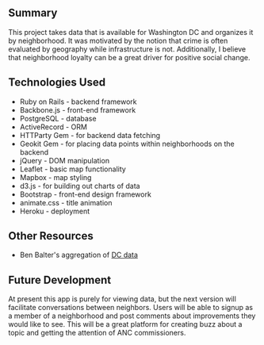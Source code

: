 ## Summary

This project takes data that is available for Washington DC and organizes it by neighborhood. It was motivated by the notion that crime is often evaluated by geography while infrastructure is not. Additionally, I believe that neighborhood loyalty can be a great driver for positive social change.

## Technologies Used

* Ruby on Rails - backend framework
* Backbone.js - front-end framework
* PostgreSQL - database
* ActiveRecord - ORM
* HTTParty Gem - for backend data fetching
* Geokit Gem - for placing data points within neighborhoods on the backend
* jQuery - DOM manipulation
* Leaflet - basic map functionality
* Mapbox - map styling
* d3.js - for building out charts of data
* Bootstrap - front-end design framework
* animate.css - title animation
* Heroku - deployment

## Other Resources

* Ben Balter's aggregation of [DC data](https://github.com/benbalter/dc-maps/tree/master/maps)

## Future Development

At present this app is purely for viewing data, but the next version will facilitate conversations between neighbors. Users will be able to signup as a member of a neighborhood and post comments about improvements they would like to see. This will be a great platform for creating buzz about a topic and getting the attention of ANC commissioners.
